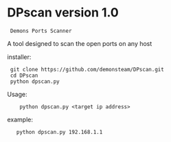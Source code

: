 # DPscan version 1.0
     Demons Ports Scanner
A tool designed to scan the open ports on any host


installer:
  

     git clone https://github.com/demonsteam/DPscan.git
     cd DPscan
     python dpscan.py 





   Usage:


        python dpscan.py <target ip address>







example:



       python dpscan.py 192.168.1.1
